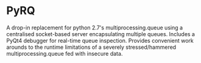 PyRQ
====

A drop-in replacement for python 2.7's multiprocessing.queue using a centralised socket-based server encapsulating multiple queues. Includes a PyQt4 debugger for real-time queue inspection. Provides convenient work arounds to the runtime limitations of a severely stressed/hammered multiprocessing.queue fed with insecure data.